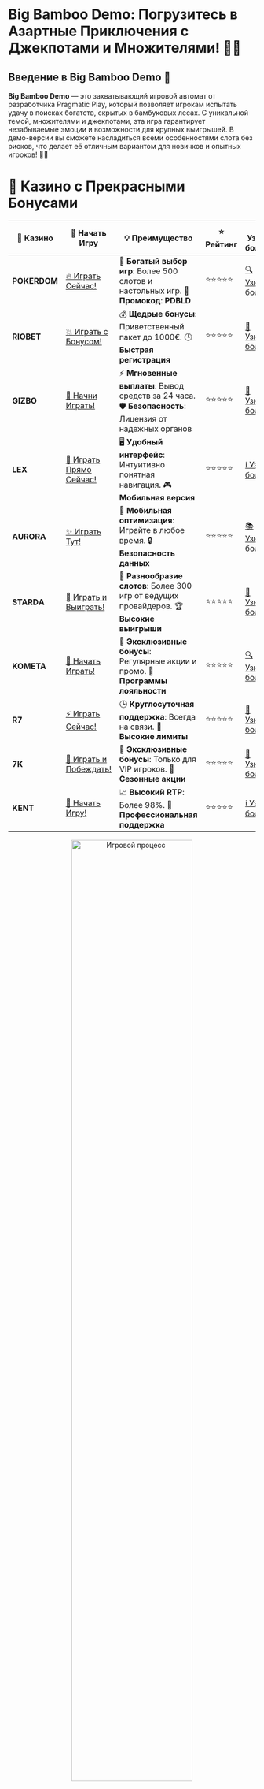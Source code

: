 # **Big Bamboo Demo: Погрузитесь в Азартные Приключения с Джекпотами и Множителями! 🎋🐼**

## Введение в **Big Bamboo Demo** 🌟

**Big Bamboo Demo** — это захватывающий игровой автомат от разработчика Pragmatic Play, который позволяет игрокам испытать удачу в поисках богатств, скрытых в бамбуковых лесах. С уникальной темой, множителями и джекпотами, эта игра гарантирует незабываемые эмоции и возможности для крупных выигрышей. В демо-версии вы сможете насладиться всеми особенностями слота без рисков, что делает её отличным вариантом для новичков и опытных игроков! 🎰💥

# 🌟 Казино с Прекрасными Бонусами

| 🎲 **Казино** | 🔗 **Начать Игру** | 💡 **Преимущество** | ⭐ **Рейтинг** | 🔗 **Узнать больше** | 🆕 **Новая информация** |
|--------------|---------------------|---------------------|----------------|----------------------|-------------------------|
| **POKERDOM**  | [🔥 Играть Сейчас!](https://brandplay.link/4k77v2yx) | 🎉 **Богатый выбор игр**: Более 500 слотов и настольных игр. 🎁 **Промокод**: **PDBLD** | ⭐⭐⭐⭐⭐ | [🔍 Узнать больше](https://brandplay.link/4k77v2yx) | 🏆 **Победители турниров** получают эксклюзивные подарки! |
| **RIOBET**    | [💥 Играть с Бонусом!](https://brandplay.link/7xBLTPyj) | 💰 **Щедрые бонусы**: Приветственный пакет до 1000€. 🕒 **Быстрая регистрация** | ⭐⭐⭐⭐⭐ | [📖 Узнать больше](https://brandplay.link/7xBLTPyj) | 💬 **Поддержка 24/7** для комфортной игры в любое время! |
| **GIZBO**     | [🚀 Начни Играть!](https://brandplay.link/bprXw4YV) | ⚡ **Мгновенные выплаты**: Вывод средств за 24 часа. 🛡️ **Безопасность**: Лицензия от надежных органов | ⭐⭐⭐⭐⭐ | [📝 Узнать больше](https://brandplay.link/bprXw4YV) | 🔒 **SSL-шифрование** для максимальной безопасности данных игроков. |
| **LEX**       | [💎 Играть Прямо Сейчас!](https://brandplay.link/zW4hdDFV) | 🖥️ **Удобный интерфейс**: Интуитивно понятная навигация. 🎮 **Мобильная версия** | ⭐⭐⭐⭐⭐ | [ℹ️ Узнать больше](https://brandplay.link/zW4hdDFV) | 📱 **Поддержка всех мобильных устройств** для удобства игры в любом месте. |
| **AURORA**    | [✨ Играть Тут!](https://10trafic-stat2.com/click/668546556bcc6313411604bd/6766/13032/subaccount) | 📱 **Мобильная оптимизация**: Играйте в любое время. 🔒 **Безопасность данных** | ⭐⭐⭐⭐⭐ | [📚 Узнать больше](https://10trafic-stat2.com/click/668546556bcc6313411604bd/6766/13032/subaccount) | 🌍 **Международная лицензия** на деятельность в разных странах. |
| **STARDА**    | [🎉 Играть и Выиграть!](https://brandplay.link/fB7xwRFL) | 🎰 **Разнообразие слотов**: Более 300 игр от ведущих провайдеров. 🏆 **Высокие выигрыши** | ⭐⭐⭐⭐⭐ | [🔎 Узнать больше](https://brandplay.link/fB7xwRFL) | 🎉 **Ежемесячные турниры** с крупными призами! |
| **KOMETA**    | [🎁 Начать Играть!](https://brandplay.link/8ZymQJV8) | 🎁 **Эксклюзивные бонусы**: Регулярные акции и промо. 🔄 **Программы лояльности** | ⭐⭐⭐⭐⭐ | [🔍 Узнать больше](https://brandplay.link/8ZymQJV8) | 🌟 **Персонализированные предложения** для долгосрочных игроков. |
| **R7**        | [⚡ Играть Сейчас!](https://brandplay.link/bMd3Yjsw) | 🕒 **Круглосуточная поддержка**: Всегда на связи. 💸 **Высокие лимиты** | ⭐⭐⭐⭐⭐ | [📖 Узнать больше](https://brandplay.link/bMd3Yjsw) | 🎯 **Рейтинг игроков** для лучших участников. |
| **7K**        | [🎯 Играть и Побеждать!](https://brandplay.link/BvQyFShp) | 🌟 **Эксклюзивные бонусы**: Только для VIP игроков. 🎉 **Сезонные акции** | ⭐⭐⭐⭐⭐ | [📝 Узнать больше](https://brandplay.link/BvQyFShp) | 🥇 **Особые привилегии** для постоянных игроков. |
| **KENT**      | [🔑 Начать Игру!](https://brandplay.link/Fv2WP3js) | 📈 **Высокий RTP**: Более 98%. 💼 **Профессиональная поддержка** | ⭐⭐⭐⭐⭐ | [ℹ️ Узнать больше](https://brandplay.link/Fv2WP3js) | 💬 **Поддержка на нескольких языках** для удобства игроков. |

<div align="center"> <img src="https://i.pinimg.com/originals/1d/b3/25/1db325483acbe642c6d4e6fdd73a4988.gif" alt="Игровой процесс" width="70%"> </div>
---

# 🚀 Быстрые Выигрыши и Поддержка

| 🎲 **Казино** | 🔗 **Начать Игру** | 💡 **Преимущество** | ⭐ **Рейтинг** | 🔗 **Узнать больше** | 🆕 **Новая информация** |
|--------------|---------------------|---------------------|----------------|----------------------|-------------------------|
| **GAMA**      | [🎯 Играть Прямо Сейчас!](https://brandplay.link/j6NMKsDz) | 🔍 **Интуитивный интерфейс**: Легкость использования. 🏅 **Престижные турниры** | ⭐⭐⭐⭐☆ | [🔎 Узнать больше](https://brandplay.link/j6NMKsDz) | 🏆 **Турниры с большими призами** каждый месяц. |
| **ONION**     | [💥 Играть и Выигрывать!](https://brandplay.link/zBGRVpQ9) | 🤑 **Низкие ставки**: Идеально для начинающих. 🔄 **Быстрые выводы** | ⭐⭐⭐⭐☆ | [🔍 Узнать больше](https://brandplay.link/zBGRVpQ9) | 🎮 **Казино для новичков** с простыми правилами. |
| **ЧЕМПИОН**   | [🏅 Играть в Турнире!](https://temon-gter.cfd/go/lRq?p80412p304504pcc44t17455) | 🏅 **Лояльная программа**: Награды за активность. 🎁 **Ежемесячные бонусы** | ⭐⭐⭐⭐☆ | [📖 Узнать больше](https://temon-gter.cfd/go/lRq?p80412p304504pcc44t17455) | 🥇 **Турниры и лояльность** — каждый шаг вознаграждается. |
| **VAVADA**    | [🚀 Играть Без Ожидания!](https://vavadapartner.pro/?promo=ea5c9275-6854-4505-94fc-95ab18221945-linkb2) | 🚀 **Быстрая регистрация**: Начните играть мгновенно. 🔐 **Безопасные транзакции** | ⭐⭐⭐⭐☆ | [📝 Узнать больше](https://vavadapartner.pro/?promo=ea5c9275-6854-4505-94fc-95ab18221945-linkb2) | 🏆 **Программа для новых игроков** с бонусами за регистрацию. |
| **FRIENDS**   | [🎉 Играть и Развлекаться!](https://gofriends.mba/linkb2) | 🤝 **Социальные игры**: Играйте с друзьями. 🌐 **Мультиплатформенность** | ⭐⭐⭐⭐☆ | [ℹ️ Узнать больше](https://gofriends.mba/linkb2) | 🎮 **Играйте с друзьями** и зарабатывайте бонусы за совместные действия. |
| **1WIN**      | [⚡ Играть и Выигрывать!](https://brandplay.link/smXVpBbG) | 🏆 **Спортивные ставки**: Широкий выбор видов спорта. 💵 **Высокие коэффициенты** | ⭐⭐⭐⭐☆ | [📚 Узнать больше](https://brandplay.link/smXVpBbG) | ⚽ **Бонусы на спортивные ставки** для активных игроков. |
| **DRIP**      | [💥 Играть Сразу!](https://drp-ircp01.com/c07e6a3db) | 🌐 **Инновационные игры**: Новейшие игровые технологии. 🛡️ **Высокая безопасность** | ⭐⭐⭐⭐☆ | [🔎 Узнать больше](https://drp-ircp01.com/c07e6a3db) | 🔧 **Инновационные функции** для удобства игры. |
| **JOYCASINO** | [🎰 Играть И Побеждать!](https://rpc30.call2me.pro/?/ru/registration?apkpop=0&partner=p24970p3291217pc98f) | 🎁 **Приятные бонусы**: Ежедневные акции и подарки. 🕹️ **Разнообразие игр** | ⭐⭐⭐⭐☆ | [🔍 Узнать больше](https://rpc30.call2me.pro/?/ru/registration?apkpop=0&partner=p24970p3291217pc98f) | 🎉 **Щедрые фриспины** для новых игроков. |
| **PLAYFORTUNA** | [🔥 Играть С Бонусом!](https://fortunapromo.net/alt/playfortuna/registration?0dc4a9362a71feb7e3f165fb8e766f70) | 🎉 **Регулярные акции**: Бонусы, фриспины и многое другое. 🏅 **Турниры** | ⭐⭐⭐⭐☆ | [📚 Узнать больше](https://fortunapromo.net/alt/playfortuna/registration?0dc4a9362a71feb7e3f165fb8e766f70) | 🎯 **Выгодные предложения** на популярные игры. |
| **SYKAA**     | [💸 Играть Сейчас!](https://s-two-way.com/?source=linkb2&pid=30697) | 💸 **Доступные ставки**: Идеально для новичков. 🎁 **Щедрые бонусы** | ⭐⭐⭐⭐☆ | [🔍 Узнать больше](https://s-two-way.com/?source=linkb2&pid=30697) | 💥 **Акции с большими бонусами** для новичков и опытных игроков. |

<div align="center"> <img src="https://schaeffers-cdn.s3.amazonaws.com/images/default-source/schaeffers-cdn-images/default-images/sectors/bigstock-casino-gambling-concept-with-f-369012793.jpg?sfvrsn=493ad806_4" alt="Игровой процесс" width="70%"> </div>
---

# 💸 Казино с Привлекательными Программами Лояльности

| 🎲 **Казино** | 🔗 **Начать Игру** | 💡 **Преимущество** | ⭐ **Рейтинг** | 🔗 **Узнать больше** | 🆕 **Новая информация** |
|--------------|---------------------|---------------------|----------------|----------------------|-------------------------|
| **KOMETA**    | [🎯 Начни Играть!](https://brandplay.link/8ZymQJV8) | 🎁 **Эксклюзивные бонусы**: Регулярные акции и промо. 🔄 **Программы лояльности** | ⭐⭐⭐⭐⭐ | [🔍 Узнать больше](https://brandplay.link/8ZymQJV8) | 🌟 **Персонализированные предложения** для долгосрочных игроков. |
| **1Xslots**   | [🏅 Играть Прямо Сейчас!](https://brandplay.link/hSB1khtr) | 🎉 **Множество акций**: Еженедельные бонусы и турниры. 🛡️ **Безопасность** | ⭐⭐⭐⭐⭐ | [📚 Узнать больше](https://brandplay.link/hSB1khtr) | 🏅 **Награды за активность**: участники программы лояльности получают специальные привилегии. |
| **R7**        | [🚀 Играть Сейчас!](https://brandplay.link/bMd3Yjsw) | 🕒 **Круглосуточная поддержка**: Всегда на связи. 💸 **Высокие лимиты** | ⭐⭐⭐⭐⭐ | [📖 Узнать больше](https://brandplay.link/bMd3Yjsw) | 💬 **VIP-поддержка** для постоянных игроков с приоритетом. |

<div align="center"> <img src="https://i.pinimg.com/originals/1d/b3/25/1db325483acbe642c6d4e6fdd73a4988.gif" alt="Игровой процесс" width="70%"> </div>
---

---

## Особенности **Big Bamboo Demo** 🐼🎋

**Big Bamboo Demo** — это слот с 5 барабанами и 50 выигрышными линиями, который предлагает множество интересных функций, таких как джекпоты, множители и бонусные раунды. Вот основные особенности, которые выделяют этот слот среди других:

### 1. **Множители и Джекпоты** 💰

Слот предлагает множество способов получить крупные выигрыши благодаря множителям и джекпотам. В процессе игры могут выпадать множители, увеличивающие ваши ставки, а также активироваться джекпоты с фиксированными выплатами.

### 2. **Бонусные Раунды** 🎁

В **Big Bamboo Demo** есть несколько интересных бонусных функций, включая бонусную игру с бесплатными вращениями. В ней могут быть активированы дополнительные множители, что увеличивает шансы на значительные выигрыши.

### 3. **Уникальная Тематика** 🎋

Игра оформлена в китайском стиле с изображением бамбука, панд, золотых монет и других символов, ассоциирующихся с удачей и богатством. Это придаёт игре атмосферу восточной экзотики, что делает её ещё более привлекательной.

---

## Как Играть в **Big Bamboo Demo** 🎮

Играть в **Big Bamboo Demo** — это просто и увлекательно. Вот несколько шагов, чтобы начать:

1. **Выберите ставку**: Настройте размер ставки, подходящий вашему бюджету. В **Big Bamboo Demo** можно регулировать ставку по своему усмотрению.
2. **Запустите барабаны**: Нажмите кнопку для запуска вращений и наблюдайте, как барабаны крутятся.
3. **Активируйте бонусные функции**: Считайте количество символов Scatter, чтобы активировать бесплатные вращения и другие бонусы.
4. **Наслаждайтесь игровым процессом**: Следите за результатами и наслаждайтесь шансами на крупные выигрыши!

---

## Преимущества **Big Bamboo Demo** 🎉

### 1. **Большие Выигрыши с Множителями** 💸

Игра предлагает большие возможности для выигрыша благодаря множителям и джекпотам, что делает её интересной для игроков, которые ищут шанс на значительные выигрыши.

### 2. **Бонусные Раунды** 🎁

Активируйте бонусные функции и получите бесплатные вращения с дополнительными множителями, что существенно увеличивает шансы на крупный выигрыш.

### 3. **Эстетическая Атмосфера** 🌿

Восточная тематика и живописные символы, такие как панда и бамбук, создают уникальную атмосферу и добавляют игре ещё больше привлекательности.

### 4. **Доступность Демо-Режима** 📱

**Big Bamboo Demo** доступен в демо-режиме, что позволяет вам без риска испытать все функции игры и ознакомиться с её особенностями, прежде чем начать играть на реальные деньги.

---

## Где Играть в **Big Bamboo Demo**? 🎮

Если вы хотите попробовать **Big Bamboo Demo**, вот несколько популярных казино, где вы можете сыграть в эту захватывающую игру:

### 1. **Pokerdom** 🏆

- **Лицензия**: Curacao
- **Особенности**: В **Pokerdom** доступны не только игровые автоматы, но и множество других азартных игр. Слот **Big Bamboo** можно найти среди предложений платформы.

#### Преимущества:
- Щедрые бонусы и бесплатные вращения.
- Простота регистрации и безопасные методы пополнения счета.
- Доступность на мобильных устройствах.

---

### 2. **Riobet** 💎

- **Лицензия**: Malta Gaming Authority
- **Особенности**: В **Riobet** вы найдёте **Big Bamboo Demo** и многие другие популярные игры, а также регулярные акции и бонусы для новых игроков.

#### Преимущества:
- Большой выбор игр от ведущих провайдеров.
- Простой интерфейс и удобство в использовании.
- Быстрые выплаты и поддержка разных валют.

---

### 3. **Gizbo** 🎉

- **Лицензия**: UK Gambling Commission
- **Особенности**: В **Gizbo** можно насладиться игрой в **Big Bamboo Demo**, а также участвовать в акциях и получать бонусы за регистрацию.

#### Преимущества:
- Множество игр с бонусами и акциями.
- Удобный интерфейс и поддержка мобильных устройств.
- Регулярные акции и программы лояльности для игроков.

---

### 4. **LEX** ✨

- **Лицензия**: Curacao eGaming
- **Особенности**: В **LEX** представлены самые интересные и популярные слоты, включая **Big Bamboo Demo**, а также различные бонусы и акции для игроков.

#### Преимущества:
- Простой интерфейс и доступность на мобильных устройствах.
- Хорошие бонусы и частые акции.
- Надежные методы пополнения и вывода средств.

---

### 5. **Aurora** 🌟

- **Лицензия**: Malta Gaming Authority
- **Особенности**: В **Aurora** можно найти **Big Bamboo Demo** и другие игровые автоматы с возможностью выигрыша больших джекпотов.

#### Преимущества:
- Поддержка множества платежных систем.
- Большой выбор игр и бонусов.
- Мобильная версия и удобный интерфейс.

---

## Заключение: Наслаждайтесь **Big Bamboo Demo** и Играйте без Рисков! 🎋💰

**Big Bamboo Demo** — это увлекательный слот с интересной тематикой, бонусами и возможностью выигрывать джекпоты. В демо-версии вы сможете наслаждаться всеми функциями игры без риска, что делает её идеальной для новичков и опытных игроков. Начните играть в **Big Bamboo Demo** прямо сейчас и получайте удовольствие от азарта и возможности крупных выигрышей! 🐼💸

---

## Часто задаваемые вопросы (FAQ) ❓📚

### 1. Где можно играть в **Big Bamboo Demo**? 🎮

**Big Bamboo Demo** доступен в таких казино, как **Pokerdom**, **Riobet**, **Gizbo**, **LEX** и **Aurora**.

### 2. Какие бонусные функции есть в **Big Bamboo Demo**? 🎁

В игре есть бонусные вращения с множителями и шансами на большие выигрыши, что делает игру ещё более захватывающей.

### 3. Какой максимальный выигрыш в **Big Bamboo Demo**? 💸

Максимальный выигрыш в игре составляет до 5,000x вашей ставки, что делает её отличной возможностью для получения крупных выплат.

---

Играй в **Big Bamboo Demo**, наслаждайся бонусами и получай шанс на крупные выигрыши! 🎰🐼💰
